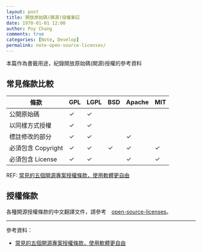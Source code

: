 ```yaml
---
layout: post
title: 開放原始碼(開源)授權筆記
date: 1970-01-01 12:00
author: Poy Chang
comments: true
categories: [Note, Develop]
permalink: note-open-source-licenses/
---
```


本篇作為書籤用途，紀錄開放原始碼(開源)授權的參考資料

## 常見條款比較

| 條款               | GPL | LGPL | BSD | Apache | MIT |
| ------------------ | --- | ---- | --- | ------ | --- |
| 公開原始碼         | ✓   | ✓    |     |        |     |
| 以同樣方式授權     | ✓   | ✓    |     |        |     |
| 標註修改的部分     | ✓   | ✓    |     | ✓      |     |
| 必須包含 Copyright | ✓   | ✓    | ✓   | ✓      | ✓   |
| 必須包含 License   | ✓   | ✓    |     | ✓      | ✓   |

REF: [常見的五個開源專案授權條款，使用軟體更自由](https://noob.tw/open-source-licenses/)

## 授權條款

各種開源授權條款的中文翻譯文件，請參考　[open-source-licenses](https://github.com/poychang/open-source-licenses)。

---

參考資料：

- [常見的五個開源專案授權條款，使用軟體更自由](https://noob.tw/open-source-licenses/)
